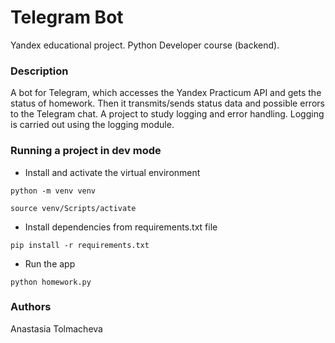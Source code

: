 # Telegram Bot
Yandex educational project. Python Developer course (backend).
### Description
A bot for Telegram, which accesses the Yandex Practicum API and gets the status of homework. Then it transmits/sends status data and possible errors to the Telegram chat.
A project to study logging and error handling. Logging is carried out using the logging module.
### Running a project in dev mode
- Install and activate the virtual environment
```
python -m venv venv
```
```
source venv/Scripts/activate
```
- Install dependencies from requirements.txt file
```
pip install -r requirements.txt
``` 
- Run the app
```
python homework.py
 ```
### Authors
Anastasia Tolmacheva
